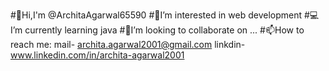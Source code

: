  #👋Hi,I'm @ArchitaAgarwal65590 
 #🔭I’m interested in web development
 #💻I’m currently learning java
 #👀I’m looking to collaborate on ...
 #📫How to reach me: mail- archita.agarwal2001@gmail.com linkdin- www.linkedin.com/in/archita-agarwal2001
  

<!--
**ArchitaAgarwal65590/ArchitaAgarwal65590** is a ✨ _special_ ✨ repository because its `README.md` (this file) appears on your GitHub profile.

Here are some ideas to get you started:

- 🔭 I’m interested in web development 
- 🌱 I’m currently learning java
- 👯 I’m looking to collaborate on ...
- 📫 How to reach me: mail- archita.agarwal2001@gmail.com linkdin- www.linkedin.com/in/archita-agarwal2001
